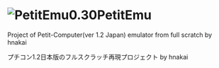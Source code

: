 ![PetitEmu0.30](https://raw.github.com/hnakai0909/PetitEmu/master/petitemu1_gui/petitemu.png "PetitEmu0.30")PetitEmu
========

Project of Petit-Computer(ver 1.2 Japan) emulator from full scratch by hnakai

プチコン1.2日本版のフルスクラッチ再現プロジェクト by hnakai
